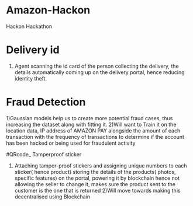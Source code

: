 # Amazon-Hackon
Hackon Hackathon

# Delivery id
1) Agent scanning the id card of the person collecting the delivery, the details automatically coming up on the delivery portal, hence reducing identity theft.
 
# Fraud Detection
1)Gaussian models help us to create more potential fraud cases, thus increasing the dataset along with fitting it.
2)Will want to Train it on the location data, IP address of AMAZON PAY alongside the amount of each transaction with the frequency of transactions to determine if the account has been hacked or being used for fraudulent activity

#QRcode_ Tamperproof sticker
1) Attaching tamper-proof stickers and assigning unique numbers to each sticker( hence product) storing the details of the products( photos, specific features) on the portal, powering it by blockchain hence not allowing the seller to change it, makes sure the product sent to the customer is the one that is returned
2)Will move towards making this decentralised using Blockchain
